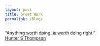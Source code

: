 ```yaml
---
layout: post
title: Great Work
permalink: /Blog/	
---
```


“Anything worth doing, is worth doing right.”<br>
[Hunter S Thompson](https://www.goodreads.com/quotes/76425-anything-worth-doing-is-worth-doing-right)
